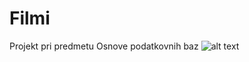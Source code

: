 # Filmi
Projekt pri predmetu Osnove podatkovnih baz
![alt text](https://github.com/anamkravanja/Filmi/blob/master/Diagram.jpeg)

